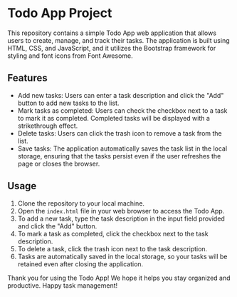 
# Todo App Project

This repository contains a simple Todo App web application that allows users to create, manage, and track their tasks. The application is built using HTML, CSS, and JavaScript, and it utilizes the Bootstrap framework for styling and font icons from Font Awesome.

## Features

- Add new tasks: Users can enter a task description and click the "Add" button to add new tasks to the list.
- Mark tasks as completed: Users can check the checkbox next to a task to mark it as completed. Completed tasks will be displayed with a strikethrough effect.
- Delete tasks: Users can click the trash icon to remove a task from the list.
- Save tasks: The application automatically saves the task list in the local storage, ensuring that the tasks persist even if the user refreshes the page or closes the browser.

## Usage

1. Clone the repository to your local machine.
2. Open the `index.html` file in your web browser to access the Todo App.
3. To add a new task, type the task description in the input field provided and click the "Add" button.
4. To mark a task as completed, click the checkbox next to the task description.
5. To delete a task, click the trash icon next to the task description.
6. Tasks are automatically saved in the local storage, so your tasks will be retained even after closing the application.


Thank you for using the Todo App! We hope it helps you stay organized and productive. Happy task management!
